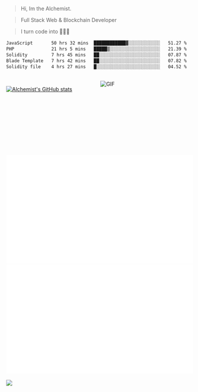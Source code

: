 > Hi, Im the Alchemist.

> Full Stack Web & Blockchain Developer

> I turn code into 💎💎💎

<!--START_SECTION:waka-->
```text
JavaScript       50 hrs 32 mins  ████████████▓░░░░░░░░░░░░   51.27 % 
PHP              21 hrs 5 mins   █████▒░░░░░░░░░░░░░░░░░░░   21.39 % 
Solidity         7 hrs 45 mins   ██░░░░░░░░░░░░░░░░░░░░░░░   07.87 % 
Blade Template   7 hrs 42 mins   ██░░░░░░░░░░░░░░░░░░░░░░░   07.82 % 
Solidity file    4 hrs 27 mins   █░░░░░░░░░░░░░░░░░░░░░░░░   04.52 % 
```
<!--END_SECTION:waka-->


<br />

<img align="right" alt="GIF" src="https://user-images.githubusercontent.com/5355808/139111924-210cc6fa-9fb1-4dac-929d-6324a5836a92.gif" width="250" height="200" />

[![Alchemist's GitHub stats](https://github-readme-stats.vercel.app/api?username=DrMaxis&show_icons=true&theme=outrun&count_private=true)](#)

![](https://raw.githubusercontent.com/DrMaxis/github-stats-transparent/output/generated/overview.svg)
![](https://raw.githubusercontent.com/DrMaxis/github-stats-transparent/output/generated/languages.svg)

 
<a href="https://count.getloli.com/"><img src="https://count.getloli.com/get/@:maxis-the-alchemist?theme=rule34"></a>
<!-- https://count.getloli.com/get/@alchemist?theme=rule34 -->
<br>


